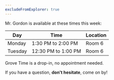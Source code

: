 ```yaml
---
excludeFromExplorer: true
---
```


Mr. Gordon is available at these times this week:

Day|Time|Location
-|-|-
Monday|1:30 PM to 2:00 PM|Room 6
Tuesday|12:30 PM to 1:00 PM|Room 6

Grove Time is a drop-in, no appointment needed.

If you have a question, **don't hesitate**, come on by!
